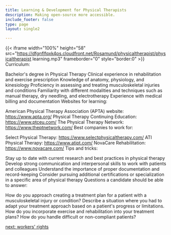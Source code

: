 ```yaml
---
title: Learning & Development for Physical Therapists
description: Making open-source more accessible.
include_footer: false
type: page
layout: single2

---
```


{{< iframe width="100%" height="58" src="https://dfgnflfqxk4ps.cloudfront.net/Rosamund/physicaltherapist/physicaltherapist learning.mp3" frameborder="0" style="border:0" >}}
Curriculum:

Bachelor's degree in Physical Therapy
Clinical experience in rehabilitation and exercise prescription
Knowledge of anatomy, physiology, and kinesiology
Proficiency in assessing and treating musculoskeletal injuries and conditions
Familiarity with different modalities and techniques such as manual therapy, dry needling, and electrotherapy
Experience with medical billing and documentation
Websites for learning:

American Physical Therapy Association (APTA) website: https://www.apta.org/
Physical Therapy Continuing Education: https://www.ptceu.com/
The Physical Therapy Network: https://www.theptnetwork.com/
Best companies to work for:

Select Physical Therapy: https://www.selectphysicaltherapy.com/
ATI Physical Therapy: https://www.atipt.com/
NovaCare Rehabilitation: https://www.novacare.com/
Tips and tricks:

Stay up to date with current research and best practices in physical therapy
Develop strong communication and interpersonal skills to work with patients and colleagues
Understand the importance of proper documentation and record-keeping
Consider pursuing additional certifications or specialization in a specific area of physical therapy
Questions a candidate should be able to answer:

How do you approach creating a treatment plan for a patient with a musculoskeletal injury or condition?
Describe a situation where you had to adapt your treatment approach based on a patient's progress or limitations.
How do you incorporate exercise and rehabilitation into your treatment plans?
How do you handle difficult or non-compliant patients?


<a href="https://workdojos.com/physicaltherapist/rights">next: workers' rights</a>
